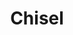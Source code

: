 ---
layout: tag-list
type: tag
title: Chisel
slug: Chisel
category: Tag
sidebar: false
description: >
    Certificacion.
---